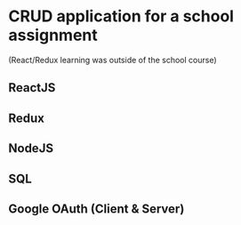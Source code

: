 # CRUD application for a school assignment 
(React/Redux learning was outside of the school course)

## ReactJS
## Redux

## NodeJS
## SQL
## Google OAuth (Client & Server)